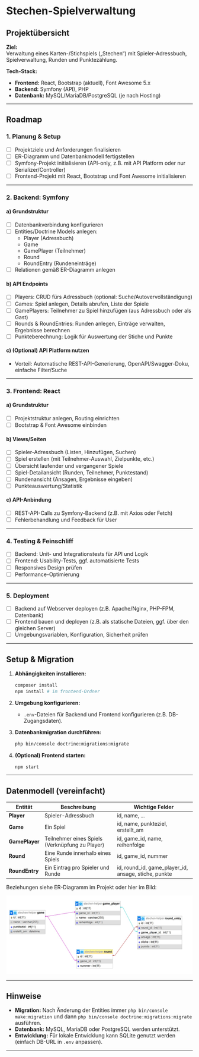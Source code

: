 # Stechen-Spielverwaltung

## Projektübersicht

**Ziel:**  
Verwaltung eines Karten-/Stichspiels („Stechen“) mit Spieler-Adressbuch, Spielverwaltung, Runden und Punktezählung.

**Tech-Stack:**
- **Frontend:** React, Bootstrap (aktuell), Font Awesome 5.x
- **Backend:** Symfony (API), PHP
- **Datenbank:** MySQL/MariaDB/PostgreSQL (je nach Hosting)

---

## Roadmap

### 1. Planung & Setup

- [ ] Projektziele und Anforderungen finalisieren
- [ ] ER-Diagramm und Datenbankmodell fertigstellen
- [ ] Symfony-Projekt initialisieren (API-only, z.B. mit API Platform oder nur Serializer/Controller)
- [ ] Frontend-Projekt mit React, Bootstrap und Font Awesome initialisieren

---

### 2. Backend: Symfony

#### a) Grundstruktur

- [ ] Datenbankverbindung konfigurieren
- [ ] Entities/Doctrine Models anlegen:
    - Player (Adressbuch)
    - Game
    - GamePlayer (Teilnehmer)
    - Round
    - RoundEntry (Rundeneinträge)
- [ ] Relationen gemäß ER-Diagramm anlegen

#### b) API Endpoints

- [ ] Players: CRUD fürs Adressbuch (optional: Suche/Autovervollständigung)
- [ ] Games: Spiel anlegen, Details abrufen, Liste der Spiele
- [ ] GamePlayers: Teilnehmer zu Spiel hinzufügen (aus Adressbuch oder als Gast)
- [ ] Rounds & RoundEntries: Runden anlegen, Einträge verwalten, Ergebnisse berechnen
- [ ] Punkteberechnung: Logik für Auswertung der Stiche und Punkte

#### c) (Optional) API Platform nutzen

- Vorteil: Automatische REST-API-Generierung, OpenAPI/Swagger-Doku, einfache Filter/Suche

---

### 3. Frontend: React

#### a) Grundstruktur

- [ ] Projektstruktur anlegen, Routing einrichten
- [ ] Bootstrap & Font Awesome einbinden

#### b) Views/Seiten

- [ ] Spieler-Adressbuch (Listen, Hinzufügen, Suchen)
- [ ] Spiel erstellen (mit Teilnehmer-Auswahl, Zielpunkte, etc.)
- [ ] Übersicht laufender und vergangener Spiele
- [ ] Spiel-Detailansicht (Runden, Teilnehmer, Punktestand)
- [ ] Rundenansicht (Ansagen, Ergebnisse eingeben)
- [ ] Punkteauswertung/Statistik

#### c) API-Anbindung

- [ ] REST-API-Calls zu Symfony-Backend (z.B. mit Axios oder Fetch)
- [ ] Fehlerbehandlung und Feedback für User

---

### 4. Testing & Feinschliff

- [ ] Backend: Unit- und Integrationstests für API und Logik
- [ ] Frontend: Usability-Tests, ggf. automatisierte Tests
- [ ] Responsives Design prüfen
- [ ] Performance-Optimierung

---

### 5. Deployment

- [ ] Backend auf Webserver deployen (z.B. Apache/Nginx, PHP-FPM, Datenbank)
- [ ] Frontend bauen und deployen (z.B. als statische Dateien, ggf. über den gleichen Server)
- [ ] Umgebungsvariablen, Konfiguration, Sicherheit prüfen

---

## Setup & Migration

1. **Abhängigkeiten installieren:**
    ```bash
    composer install
    npm install # im frontend-Ordner
    ```

2. **Umgebung konfigurieren:**
    - `.env`-Dateien für Backend und Frontend konfigurieren (z.B. DB-Zugangsdaten).

3. **Datenbankmigration durchführen:**
    ```bash
    php bin/console doctrine:migrations:migrate
    ```

4. **(Optional) Frontend starten:**
    ```bash
    npm start
    ```

---

## Datenmodell (vereinfacht)

| Entität      | Beschreibung                                         | Wichtige Felder                          |
|--------------|------------------------------------------------------|------------------------------------------|
| **Player**   | Spieler-Adressbuch                                   | id, name, ...                            |
| **Game**     | Ein Spiel                                            | id, name, punkteziel, erstellt_am        |
| **GamePlayer** | Teilnehmer eines Spiels (Verknüpfung zu Player)    | id, game_id, name, reihenfolge           |
| **Round**    | Eine Runde innerhalb eines Spiels                    | id, game_id, nummer                      |
| **RoundEntry** | Ein Eintrag pro Spieler und Runde                  | id, round_id, game_player_id, ansage, stiche, punkte |

Beziehungen siehe ER-Diagramm im Projekt oder hier im Bild:

![ER Diagramm](docs/ER-Diagramm.jpg)

---

## Hinweise

- **Migration:** Nach Änderung der Entities immer `php bin/console make:migration` und dann `php bin/console doctrine:migrations:migrate` ausführen.
- **Datenbank:** MySQL, MariaDB oder PostgreSQL werden unterstützt.
- **Entwicklung:** Für lokale Entwicklung kann SQLite genutzt werden (einfach DB-URL in `.env` anpassen).

---

